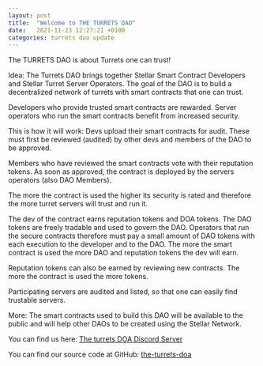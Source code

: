 ```yaml
---
layout: post
title:  "Welcome to THE TURRETS DAO"
date:   2021-11-23 12:27:21 +0100
categories: turrets dao update
---
```



<p>The TURRETS DAO is about Turrets one can trust!</p>

<p>Idea: The Turrets DAO brings together Stellar Smart Contract Developers and Stellar Turret Server Operators. The goal of the DAO is to build a decentralized network of turrets with smart contracts that one can trust.</p>

<p>Developers who provide trusted smart contracts are rewarded. Server operators who run the smart contracts benefit from increased security.</p>

<p>This is how it will work:  Devs upload their smart contracts for audit. These must first be reviewed (audited) by other devs and members of the DAO to be approved. </p>

<p>Members who have reviewed the smart contracts vote with their reputation tokens. As soon as approved, the contract is deployed by the servers operators (also DAO Members). </p>

<p>The more the contract is used the higher its security is rated and therefore the more turret servers will trust and run it. </p>

<p>The dev of the contract earns reputation tokens and DOA tokens. The DAO tokens are freely tradable and used to govern the DAO. Operators that run the secure contracts therefore must pay a small amount of DAO tokens with each execution to the developer and to the DAO. The more the smart contract is used the more DAO and reputation tokens the dev will earn.</p>

<p>Reputation tokens can also be earned by reviewing new contracts. The more the contract is used the more tokens.</p>

<p>Participating servers are audited and listed, so that one can easily find trustable servers.</p>

<p>More: The smart contracts used to build this DAO will be available to the public and will help other DAOs to be created using the Stellar Network.
</p>

<p>You can find us here: <a href="https://discord.gg/uqyMD8Gk" target="_blank">The turrets DOA Discord Server</a></p>
<p>You can find our source code at GitHub: <a href="https://github.com/the-turrets-doa" target="_blank">the-turrets-doa</a></p>